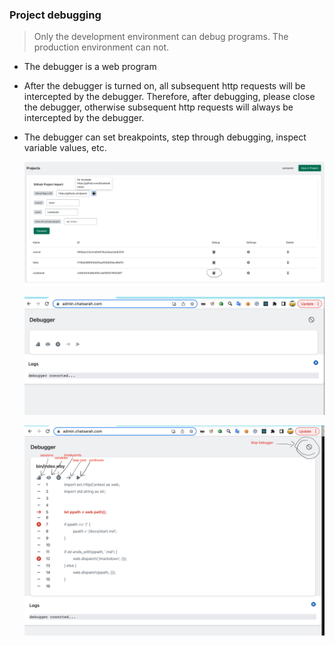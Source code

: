 ### Project debugging

> Only the development environment can debug programs. The production environment can not.

- The debugger is a web program
- After the debugger is turned on, all subsequent http requests will be intercepted by the debugger. Therefore, after debugging, please close the debugger, otherwise subsequent http requests will always be intercepted by the debugger.
- The debugger can set breakpoints, step through debugging, inspect variable values, etc.

  ![debug button](/docs/github_debug_button.png)

  ![debug start](/docs/debug_start.png)

  ![debug details](/docs/debugger_details.png)
 
